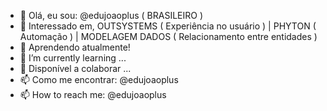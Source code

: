 - 👋 Olá, eu sou: @edujoaoplus ( BRASILEIRO )
- 👀 Interessado em, OUTSYSTEMS ( Experiência no usuário ) | PHYTON ( Automação ) | MODELAGEM DADOS ( Relacionamento entre entidades )
- 🌱 Aprendendo atualmente! 
- 🌱 I’m currently learning ...
- 💞️ Disponível a colaborar ...
- 📫 Como me encontrar: @edujoaoplus
- 📫 How to reach me: @edujoaoplus
<!---
edujoaoplus/edujoaoplus is a ✨ special ✨ repository because its `README.md` (this file) appears on your GitHub profile.
You can click the Preview link to take a look at your changes.
--->
